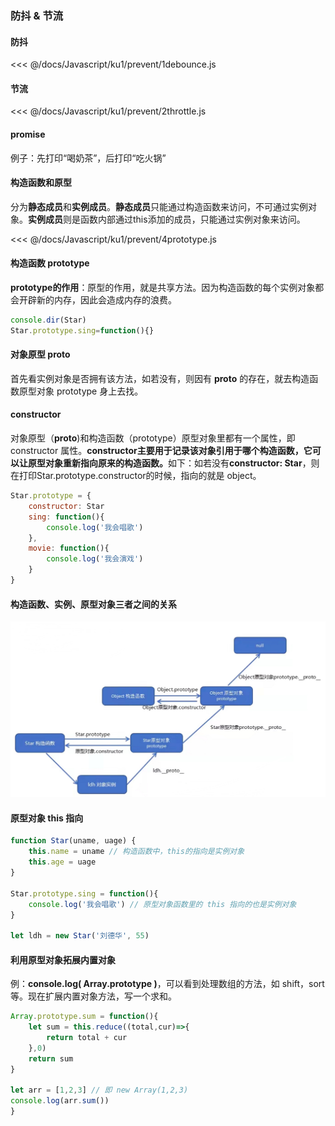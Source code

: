 ### 防抖 & 节流
 
 #### 防抖

<<< @/docs/Javascript/ku1/prevent/1debounce.js

 #### 节流

<<< @/docs/Javascript/ku1/prevent/2throttle.js

 #### promise
 例子：先打印“喝奶茶”，后打印“吃火锅”

<!-- <<< @/docs/Javascript/ku1/prevent/3promise.vue -->

#### 构造函数和原型
分为<b>静态成员</b>和<b>实例成员</b>。<b>静态成员</b>只能通过构造函数来访问，不可通过实例对象。<b>实例成员</b>则是函数内部通过this添加的成员，只能通过实例对象来访问。

<<< @/docs/Javascript/ku1/prevent/4prototype.js

#### 构造函数 prototype
<b>prototype的作用</b>：原型的作用，就是共享方法。因为构造函数的每个实例对象都会开辟新的内存，因此会造成内存的浪费。

```JavaScript
console.dir(Star)
Star.prototype.sing=function(){}
```

#### 对象原型 __proto__
首先看实例对象是否拥有该方法，如若没有，则因有 __proto__ 的存在，就去构造函数原型对象 prototype 身上去找。

#### constructor
对象原型（__proto__)和构造函数（prototype）原型对象里都有一个属性，即 constructor 属性。<b>constructor主要用于记录该对象引用于哪个构造函数，它可以让原型对象重新指向原来的构造函数。</b>如下：如若没有<b>constructor: Star</b>，则在打印Star.prototype.constructor的时候，指向的就是 object。

```JavaScript
Star.prototype = {
    constructor: Star
    sing: function(){
        console.log('我会唱歌')
    },
    movie: function(){
        console.log('我会演戏')
    }
}
```

#### 构造函数、实例、原型对象三者之间的关系

![三者关系](/docs/Javascript/ku1/Image/proto.png)

#### 原型对象 this 指向
```javaScript
function Star(uname, uage) {
    this.name = uname // 构造函数中，this的指向是实例对象
    this.age = uage   
}

Star.prototype.sing = function(){
    console.log('我会唱歌') // 原型对象函数里的 this 指向的也是实例对象
}

let ldh = new Star('刘德华', 55)
```

#### 利用原型对象拓展内置对象
例：<b>console.log( Array.prototype )</b>，可以看到处理数组的方法，如 shift，sort 等。现在扩展内置对象方法，写一个求和。
 
``` JavaScript
Array.prototype.sum = function(){
    let sum = this.reduce((total,cur)=>{
        return total + cur
    },0)
    return sum
}

let arr = [1,2,3] // 即 new Array(1,2,3)
console.log(arr.sum())
}
```
